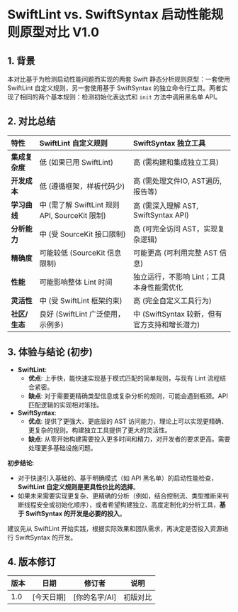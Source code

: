 # SwiftLint vs. SwiftSyntax 启动性能规则原型对比 V1.0

## 1. 背景

本对比基于为检测启动性能问题而实现的两套 Swift 静态分析规则原型：一套使用 SwiftLint 自定义规则，另一套使用基于 SwiftSyntax 的独立命令行工具。两者实现了相同的两个基本规则：检测初始化表达式和 `init` 方法中调用黑名单 API。

## 2. 对比总结

| 特性         | SwiftLint 自定义规则                       | SwiftSyntax 独立工具                          |
| :----------- | :----------------------------------------- | :-------------------------------------------- |
| **集成复杂度** | 低 (如果已用 SwiftLint)                    | 高 (需构建和集成独立工具)                     |
| **开发成本**   | 低 (遵循框架，样板代码少)                    | 高 (需处理文件IO, AST遍历, 报告等)            |
| **学习曲线**   | 中 (需了解 SwiftLint 规则 API, SourceKit 限制) | 高 (需深入理解 AST, SwiftSyntax API)          |
| **分析能力**   | 中 (受 SourceKit 接口限制)                 | 高 (可完全访问 AST，实现复杂逻辑)             |
| **精确度**     | 可能较低 (SourceKit 信息限制)              | 可能更高 (可利用完整 AST 信息)                |
| **性能**       | 可能影响整体 Lint 时间                     | 独立运行，不影响 Lint；工具本身性能需优化     |
| **灵活性**     | 中 (受 SwiftLint 框架约束)                 | 高 (完全自定义工具行为)                       |
| **社区/生态** | 良好 (SwiftLint 广泛使用，示例多)            | 中 (SwiftSyntax 较新，但有官方支持和增长潜力) |

## 3. 体验与结论 (初步)

*   **SwiftLint**:
    *   **优点**: 上手快，能快速实现基于模式匹配的简单规则，与现有 Lint 流程结合紧密。
    *   **缺点**: 对于需要更精确类型信息或复杂分析的规则，可能会遇到瓶颈。API 匹配逻辑的实现相对笨拙。
*   **SwiftSyntax**:
    *   **优点**: 提供了更强大、更底层的 AST 访问能力，理论上可以实现更精确、更复杂的规则。构建独立工具提供了更大的灵活性。
    *   **缺点**: 从零开始构建需要投入更多时间和精力，对开发者的要求更高。需要处理更多基础设施问题。

**初步结论**:
*   对于快速引入基础的、基于明确模式（如 API 黑名单）的启动性能检查，**SwiftLint 自定义规则是更具性价比的选择**。
*   如果未来需要实现更复杂、更精确的分析（例如，结合控制流、类型推断来判断线程安全或初始化顺序），或者希望构建独立、高度定制化的分析工具，**基于 SwiftSyntax 的开发是必要的投入**。

建议先从 SwiftLint 开始实践，根据实际效果和团队需求，再决定是否投入资源进行 SwiftSyntax 的开发。

## 4. 版本修订

| 版本 | 日期       | 修订者     | 说明       |
| ---- | ---------- | ---------- | ---------- |
| 1.0  | [今天日期] | [你的名字/AI] | 初版对比 | 